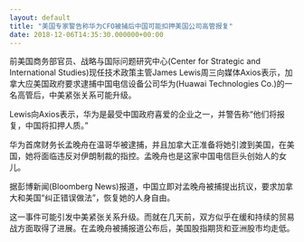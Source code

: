 ```yaml
---
layout: default
title: "美国专家警告称华为CFO被捕后中国可能扣押美国公司高管报复"
date: 2018-12-06T14:35:30.000000+00:00
---
```


前美国商务部官员、战略与国际问题研究中心(Center for Strategic and International Studies)现任技术政策主管James Lewis周三向媒体Axios表示，加拿大应美国政府要求逮捕中国电信设备公司华为(Huawai Technologies Co.)的一名高管后，中美紧张关系可能升级。

Lewis向Axios表示，华为是最受中国政府喜爱的企业之一，并警告称“他们将报复，中国将扣押人质。”

华为首席财务长孟晚舟在温哥华被逮捕，并且加拿大正准备将她引渡到美国，在美国，她将面临违反对伊朗制裁的指控。孟晚舟也是这家中国电信巨头创始人的女儿。

据彭博新闻(Bloomberg News)报道，中国立即对孟晚舟被捕提出抗议，要求加拿大和美国“纠正错误做法”，恢复她的人身自由。

这一事件可能引发中美紧张关系升级。而就在几天前，双方似乎在缓和持续的贸易战方面取得了进展。在孟晚舟被捕报道公布后，美国股指期货和亚洲股市均走低。

